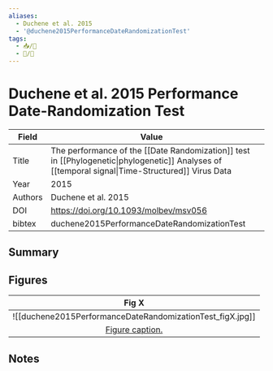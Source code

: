 ```yaml
---
aliases:
  - Duchene et al. 2015
  - '@duchene2015PerformanceDateRandomizationTest'
tags: 
  - 📥/📰 
  - 📝/🌱   
---
```


# Duchene et al. 2015 Performance Date-Randomization Test


| Field   | Value                                       |                                                                                         |
| ------- | ------------------------------------------- | --------------------------------------------------------------------------------------- |
| Title   | The performance of the [[Date Randomization]] test in [[Phylogenetic\|phylogenetic]] Analyses of [[temporal signal\|Time-Structured]] Virus Data |
| Year    | 2015                                        |                                                                                         |
| Authors | Duchene et al. 2015                         |                                                                                         |
| DOI     | https://doi.org/10.1093/molbev/msv056       |                                                                                         |
| bibtex  | duchene2015PerformanceDateRandomizationTest |                                                                                         |

## Summary

## Figures

|                    Fig X                     |
|:--------------------------------------------:|
| ![[duchene2015PerformanceDateRandomizationTest_figX.jpg]] |
| [Figure caption.](Duchene%20et%20al.%202015%20Performance%20Date-Randomization%20Test.md) |


## Notes
